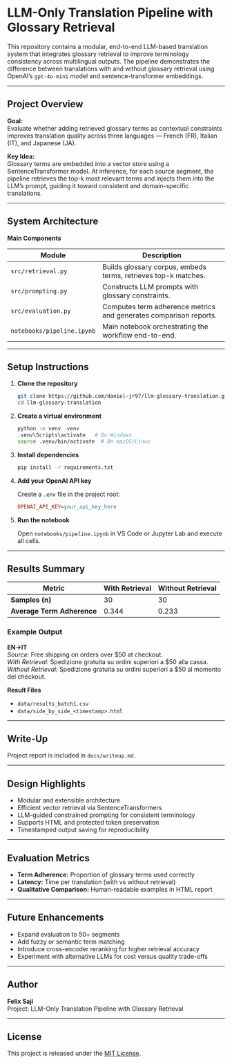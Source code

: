 # LLM-Only Translation Pipeline with Glossary Retrieval

This repository contains a modular, end-to-end LLM-based translation system that integrates glossary retrieval to improve terminology consistency across multilingual outputs. The pipeline demonstrates the difference between translations with and without glossary retrieval using OpenAI’s `gpt-4o-mini` model and sentence-transformer embeddings.

---

## Project Overview

**Goal:**  
Evaluate whether adding retrieved glossary terms as contextual constraints improves translation quality across three languages — French (FR), Italian (IT), and Japanese (JA).

**Key Idea:**  
Glossary terms are embedded into a vector store using a SentenceTransformer model. At inference, for each source segment, the pipeline retrieves the top-k most relevant terms and injects them into the LLM’s prompt, guiding it toward consistent and domain-specific translations.

---

## System Architecture

**Main Components**

| Module | Description |
|---------|-------------|
| `src/retrieval.py` | Builds glossary corpus, embeds terms, retrieves top-k matches. |
| `src/prompting.py` | Constructs LLM prompts with glossary constraints. |
| `src/evaluation.py` | Computes term adherence metrics and generates comparison reports. |
| `notebooks/pipeline.ipynb` | Main notebook orchestrating the workflow end-to-end. |

---

## Setup Instructions

1. **Clone the repository**
    
    ```bash
    git clone https://github.com/daniel-jr97/llm-glossary-translation.git
    cd llm-glossary-translation
    ```

2. **Create a virtual environment**
    
    ```bash
    python -m venv .venv
    .venv\Scripts\activate   # On Windows
    source .venv/bin/activate  # On macOS/Linux
    ```

3. **Install dependencies**
    
    ```bash
    pip install -r requirements.txt
    ```

4. **Add your OpenAI API key**
    
    Create a `.env` file in the project root:
    
    ```ini
    OPENAI_API_KEY=your_api_key_here
    ```

5. **Run the notebook**
    
    Open `notebooks/pipeline.ipynb` in VS Code or Jupyter Lab and execute all cells.

---

## Results Summary

| Metric | With Retrieval | Without Retrieval |
|---------|----------------|------------------|
| **Samples (n)** | 30 | 30 |
| **Average Term Adherence** | 0.344 | 0.233 |

### Example Output
**EN→IT**  
*Source:* Free shipping on orders over $50 at checkout.  
*With Retrieval:* Spedizione gratuita su ordini superiori a $50 alla cassa.  
*Without Retrieval:* Spedizione gratuita su ordini superiori a $50 al momento del checkout.

**Result Files**
- `data/results_batch1.csv`  
- `data/side_by_side_<timestamp>.html`

---

## Write-Up
Project report is included in `docs/writeup.md`.

---

## Design Highlights
- Modular and extensible architecture  
- Efficient vector retrieval via SentenceTransformers  
- LLM-guided constrained prompting for consistent terminology  
- Supports HTML and protected token preservation  
- Timestamped output saving for reproducibility  

---

## Evaluation Metrics
- **Term Adherence:** Proportion of glossary terms used correctly  
- **Latency:** Time per translation (with vs without retrieval)  
- **Qualitative Comparison:** Human-readable examples in HTML report  

---

## Future Enhancements
- Expand evaluation to 50+ segments  
- Add fuzzy or semantic term matching  
- Introduce cross-encoder reranking for higher retrieval accuracy  
- Experiment with alternative LLMs for cost versus quality trade-offs  

---

## Author
**Felix Saji**   
Project: LLM-Only Translation Pipeline with Glossary Retrieval  

---

## License
This project is released under the [MIT License](LICENSE).

